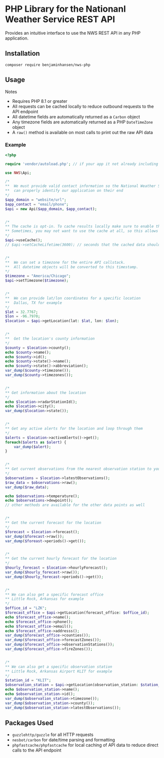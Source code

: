 # PHP Library for the Nationanl Weather Service REST API

Provides an intuitive interface to use the NWS REST API in any PHP application.

## Installation
```
composer require benjaminhansen/nws-php
```

## Usage
Notes
* Requires PHP 8.1 or greater
* All requests can be cached locally to reduce outbound requests to the API endpoint
* All datetime fields are automatically returned as a <code>Carbon</code> object
* Any timezone fields are automatically returned as a PHP <code>DateTimeZone</code> object
* A <code>raw()</code> method is available on most calls to print out the raw API data

### Example

```php
<?php

require 'vendor/autoload.php'; // if your app it not already including this

use NWS\Api;

/*
**  We must provide valid contact information so the National Weather Service
**  can properly identify our application on their end
*/
$app_domain = "website/url";
$app_contact = "email/phone";
$api = new Api($app_domain, $app_contact);


/*
** The cache is opt-in. To cache results locally make sure to enable the cache.
** Sometimes, you may not want to use the cache at all, so this allows it to be toggled on/off.
*/
$api->useCache();
// $api->setCacheLifetime(3600); // seconds that the cached data should persist


/*
**  We can set a timezone for the entire API callstack.
**  All datetime objects will be converted to this timestamp.
*/
$timezone = "America/Chicago";
$api->setTimezone($timezone);


/*
**  We can provide lat/lon coordinates for a specific location
**  Dallas, TX for example
*/
$lat = 32.7767;
$lon = -96.7970;
$location = $api->getLocation(lat: $lat, lon: $lon);


/*
**  Get the location's county information
*/
$county = $location->county();
echo $county->name();
echo $county->id();
echo $county->state()->name();
echo $county->state()->abbreviation();
var_dump($county->timezone());
var_dump($county->timezones());


/*
** Get information about the location
*/
echo $location->radarStationId();
echo $location->city();
var_dump($location->state());


/*
** Get any active alerts for the location and loop through them
*/
$alerts = $location->activeAlerts()->get();
foreach($alerts as $alert) {
    var_dump($alert);
}


/*
** Get current observations from the nearest observation station to your location
*/
$observations = $location->latestObservations();
$raw_data = $observations->raw();
var_dump($raw_data);

echo $observations->temperature();
echo $observations->dewpoint();
// other methods are available for the other data points as well


/*
** Get the current forecast for the location
*/
$forecast = $location->forecast();
var_dump($forecast->raw());
var_dump($foreast->periods()->get());


/*
** Get the current hourly forecast for the location
*/
$hourly_forecast = $location->hourlyForecast();
var_dump($hourly_forecast->raw());
var_dump($hourly_forecast->periods()->get());


/*
** We can also get a specific forecast office
** Little Rock, Arkansas for example
*/
$office_id = "LZK";
$forecast_office = $api->getLocation(forecast_office: $office_id);
echo $forecast_office->name();
echo $forecast_office->phone();
echo $forecast_office->email();
echo $forecast_office->addresss();
var_dump($forecast_office->counties());
var_dump($forecast_office->forecastZones());
var_dump($forecast_office->observationStations());
var_dump($forecast_office->fireZones());


/*
** We can also get a specific observation station
** Little Rock, Arkansas Airport KLIT for example
*/
$station_id = "KLIT";
$observation_station = $api->getLocation(observation_station: $station_id);
echo $observation_station->name();
echo $observation_station->id();
var_dump($observation_station->timezone());
var_dump($observation_station->county());
var_dump($observation_station->latestObservations());
```

## Packages Used
* <code>guzzlehttp/guzzle</code> for all HTTP requests
* <code>nesbot/carbon</code> for date/time parsing and formatting
* <code>phpfastcache/phpfastcache</code> for local caching of API data to reduce direct calls to the API endpoint

